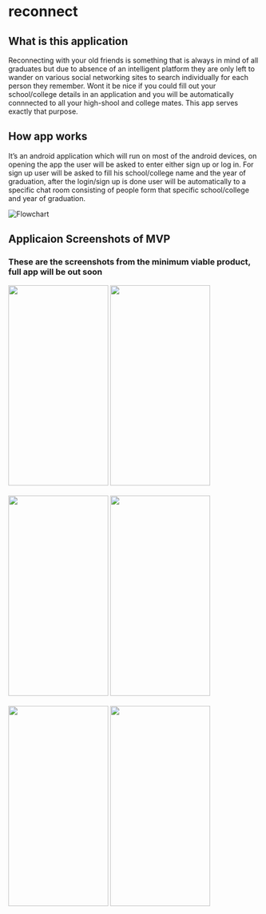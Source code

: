 # reconnect


## What is this application
Reconnecting with your old friends is something that is always in mind of all graduates but
due to absence of an intelligent platform they are only left to wander on various social networking
sites to search individually for each person they remember. Wont it be nice if you could fill out your school/college details in an application and you will be automatically connnected to all your high-shool and college mates.
This app serves exactly that purpose.

## How app works
It’s an android application which will run on most of the android devices, on opening the app the
user will be asked to enter either sign up or log in. For sign up user will be asked to fill his
school/college name and the year of graduation, after the login/sign up is done user will be
automatically to a specific chat room consisting of people form that specific school/college and year
of graduation.

![Flowchart](https://github.com/singh-yashwant/reconnect/blob/chatui/lib/assets/images/Screenshot%20from%202020-05-03%2023-40-39.png)

## Applicaion Screenshots of MVP
### These are the screenshots from the minimum viable product, full app will be out soon

<div>
<img src="https://github.com/singh-yashwant/reconnect/blob/chatui/lib/assets/images/login.jpeg" width=200 height=400>       <img src="https://github.com/singh-yashwant/reconnect/blob/chatui/lib/assets/images/register.jpeg" width=200 height=400>
</div>
<br>
<div>
<img src="https://github.com/singh-yashwant/reconnect/blob/chatui/lib/assets/images/home.jpeg" width=200 height=400>
<img src="https://github.com/singh-yashwant/reconnect/blob/chatui/lib/assets/images/drawer.jpeg" width=200 height=400>
</div>
<br>
<div>
<img src="https://github.com/singh-yashwant/reconnect/blob/chatui/lib/assets/images/chat1.jpeg" width=200 height=400>
<img src="https://github.com/singh-yashwant/reconnect/blob/chatui/lib/assets/images/chat2.jpeg" width=200 height=400>
</div>
